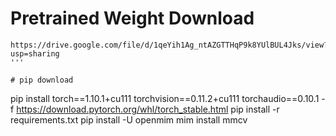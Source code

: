 

# Pretrained Weight Download
```
https://drive.google.com/file/d/1qeYih1Ag_ntAZGTTHqP9k8YUlBUL4Jks/view?usp=sharing
'''

# pip download
```
pip install torch==1.10.1+cu111 torchvision==0.11.2+cu111 torchaudio==0.10.1 -f https://download.pytorch.org/whl/torch_stable.html
pip install -r requirements.txt
pip install -U openmim
mim install mmcv
```
